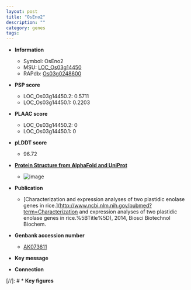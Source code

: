 ```yaml
---
layout: post
title: "OsEno2"
description: ""
category: genes
tags: 
---
```


* **Information**  
    + Symbol: OsEno2  
    + MSU: [LOC_Os03g14450](http://rice.plantbiology.msu.edu/cgi-bin/ORF_infopage.cgi?orf=LOC_Os03g14450)  
    + RAPdb: [Os03g0248600](http://rapdb.dna.affrc.go.jp/viewer/gbrowse_details/irgsp1?name=Os03g0248600)  

* **PSP score**  
    + LOC_Os03g14450.2: 0.5711 
    + LOC_Os03g14450.1: 0.2203 

* **PLAAC score**  
    + LOC_Os03g14450.2: 0 
    + LOC_Os03g14450.1: 0 

* **pLDDT score**
    + 96.72

* **[Protein Structure from AlphaFold and UniProt](https://www.uniprot.org/uniprotkb/Q10P35/entry#structure)**
    + ![image](https://ricepsp.github.io/images/Q1/AF-Q10P35-F1.png)

* **Publication**  
    + [Characterization and expression analyses of two plastidic enolase genes in rice.](http://www.ncbi.nlm.nih.gov/pubmed?term=Characterization and expression analyses of two plastidic enolase genes in rice.%5BTitle%5D), 2014, Biosci Biotechnol Biochem.

* **Genbank accession number**  
    + [AK073611](http://www.ncbi.nlm.nih.gov/nuccore/AK073611)

* **Key message**  

* **Connection**  

[//]: # * **Key figures**  



